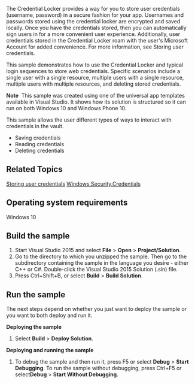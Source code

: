﻿The Credential Locker provides a way for you to store user credentials (username, password) in a secure fashion for your app. Usernames and passwords stored using the credential locker are encrypted and saved locally. Once you have the credentials stored, then you can automatically sign users in for a more convenient user experience. Additionally, user credentials stored in the Credential Locker roam with the user's Microsoft Account for added convenience. For more information, see Storing user credentials.

This sample demonstrates how to use the Credential Locker and typical login sequences to store web credentials. Specific scenarios include a single user with a single resource, multiple users with a single resource, multiple users with multiple resources, and deleting stored credentials.

**Note**  This sample was created using one of the universal app templates available in Visual Studio. It shows how its solution is structured so it can run on both Windows 10 and Windows Phone 10.

This sample allows the user different types of ways to interact with credentials in the vault.
- Saving credentials
- Reading credentials
- Deleting credentials

Related Topics
--------------
[Storing user credentials](http://msdn.microsoft.com/library/windows/apps/hh465060)
[Windows.Security.Credentials](http://msdn.microsoft.com/library/windows/apps/br227089)

Operating system requirements
-----------------------------

Windows 10

Build the sample
----------------

1.  Start Visual Studio 2015 and select **File** \> **Open** \> **Project/Solution**.
2.  Go to the directory to which you unzipped the sample. Then go to the subdirectory containing the sample in the language you desire - either C++ or C\#. Double-click the Visual Studio 2015 Solution (.sln) file.
3.  Press Ctrl+Shift+B, or select **Build** \> **Build Solution**.

Run the sample
--------------

The next steps depend on whether you just want to deploy the sample or you want to both deploy and run it.

**Deploying the sample**

1.  Select **Build** \> **Deploy Solution**.

**Deploying and running the sample**

1.  To debug the sample and then run it, press F5 or select **Debug** \> **Start Debugging**. To run the sample without debugging, press Ctrl+F5 or select**Debug** \> **Start Without Debugging**.
